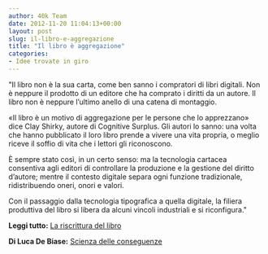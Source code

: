 ```yaml
---
author: 40k Team
date: 2012-11-20 11:04:13+00:00
layout: post
slug: il-libro-e-aggregazione
title: "Il libro è aggregazione"
categories:
- Idee trovate in giro
---
```


"Il libro non è la sua carta, come ben sanno i compratori di libri digitali. Non è neppure il prodotto di un editore che ha comprato i diritti da un autore. Il libro non è neppure l’ultimo anello di una catena di montaggio. 

«Il libro è un motivo di aggregazione per le persone che lo apprezzano» dice Clay Shirky, autore di Cognitive Surplus. Gli autori lo sanno: una volta che hanno pubblicato il loro libro prende a vivere una vita propria, o meglio riceve il soffio di vita che i lettori gli riconoscono. 

È sempre stato così, in un certo senso: ma la tecnologia cartacea consentiva agli editori di controllare la produzione e la gestione del diritto d’autore; mentre il contesto digitale separa ogni funzione tradizionale, ridistribuendo oneri, onori e valori.

Con il passaggio dalla tecnologia tipografica a quella digitale, la filiera produttiva del libro si libera da alcuni vincoli industriali e si riconfigura."

**Leggi tutto:** [La riscrittura del libro](http://lucadebiase.nova100.ilsole24ore.com/2012/11/la-riscrittura-del-libro.html)

**Di Luca De Biase:** [Scienza delle conseguenze](http://40k.it/scienza-delle-conseguenze/)
